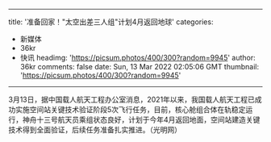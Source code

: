 
---
title: '准备回家！"太空出差三人组"计划4月返回地球'
categories: 
 - 新媒体
 - 36kr
 - 快讯
headimg: 'https://picsum.photos/400/300?random=9945'
author: 36kr
comments: false
date: Sun, 13 Mar 2022 02:05:06 GMT
thumbnail: 'https://picsum.photos/400/300?random=9945'
---

<div>   
3月13日，据中国载人航天工程办公室消息，2021年以来，我国载人航天工程已成功实施空间站关键技术验证阶段5次飞行任务，目前，核心舱组合体在轨稳定运行，神舟十三号航天员乘组状态良好，计划于今年4月返回地面，空间站建造关键技术得到全面验证，后续任务准备扎实推进。（光明网）  
</div>
            
